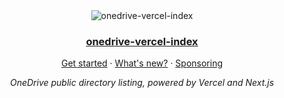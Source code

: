 <div align="center">
  <img src="./Public/image.png" alt="onedrive-vercel-index" />
  <h3><a href="https://drive.swo.moe">onedrive-vercel-index</a></h3>
  <p><a href="https://ovi.swo.moe/docs/getting-started">Get started</a> · <a href="https://ovi.swo.moe/blog/whats-new">What's new?</a> · <a href="https://ovi.swo.moe/sponsor">Sponsoring</a></p>
  <p><em>OneDrive public directory listing, powered by Vercel and Next.js</em></p>
